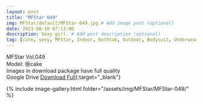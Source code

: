 ```yaml
---
layout: post
title: "MFStar 049"
img: MFStar/default/MFStar-049.jpg # Add image post (optional)
date: 2021-08-10 07:13:00
description: Sexy girl. # Add post description (optional)
tag: [cute, sexy, MFStar, Indoor, Bathtub, Outdoor, Bodysuit, Underwear, Cosplay, Big Tits, Tattoo, CHINAGIRLS]
---
```

MFStar Vol.049  
Model: 徐cake   
Images in download package have full quality                    
Google Drive [Download Full](http://gestyy.com/eoLgy3){:target="_blank"}

{% include image-gallery.html folder="/assets/img/MFStar/MFStar-049/" %}
